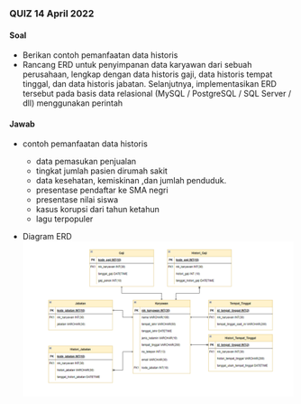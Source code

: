 ### QUIZ 14 April 2022

#### Soal
- Berikan contoh pemanfaatan data historis
- Rancang ERD untuk penyimpanan data karyawan dari sebuah perusahaan, lengkap dengan data historis gaji, data historis tempat tinggal, dan data historis jabatan. Selanjutnya, implementasikan ERD tersebut pada basis data relasional (MySQL / PostgreSQL / SQL Server / dll) menggunakan perintah 

#### Jawab
- contoh pemanfaatan data historis
  - data pemasukan penjualan 
  - tingkat jumlah pasien dirumah sakit
  - data kesehatan, kemiskinan ,dan jumlah penduduk.
  - presentase pendaftar ke SMA negri 
  - presentase nilai siswa
  - kasus korupsi dari tahun ketahun
  - lagu terpopuler 

- Diagram ERD
![Tambah Data](https://github.com/NormalikaShandi/IF214002/blob/main/Pertemuan7/QUIZ/img/Screenshot%20(750).png "Tambah Data")
